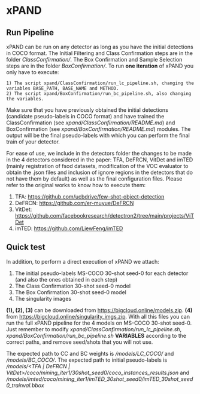 # xPAND

## Run Pipeline
xPAND can be run on any detector as long as you have the initial detections in COCO format. The Initial Filtering and Class Confirmation steps are in the folder *ClassConfirmation/*. The Box Confirmation and Sample Selection steps are in the folder *BoxConfirmation/*. To run **one iteration** of xPAND you only have to execute:
```
1) The script xpand/ClassConfirmation/run_lc_pipeline.sh, changing the variables BASE_PATH, BASE_NAME and METHOD.
2) The script xpand/BoxConfirmation/run_bc_pipeline.sh, also changing the variables.
```

Make sure that you have previously obtained the initial detections (candidate pseudo-labels in COCO format) and have trained the ClassConfirmation (see *xpand/ClassConfirmation/README.md*) and BoxConfirmation (see *xpand/BoxConfirmation/README.md*) modules. The output will be the final pseudo-labels with which you can perform the final train of your detector.

For ease of use, we include in the detectors folder the changes to be made in the 4 detectors considered in the paper: TFA, DeFRCN, VitDet and imTED (mainly registration of fsod datasets, modification of the VOC evaluator to obtain the .json files and inclusion of ignore regions in the detectors that do not have them by default) as well as the final configuration files. Please refer to the original works to know how to execute them:

1) TFA: https://github.com/ucbdrive/few-shot-object-detection
2) DeFRCN: https://github.com/er-muyue/DeFRCN
3) VitDet: https://github.com/facebookresearch/detectron2/tree/main/projects/ViTDet
4) imTED: https://github.com/LiewFeng/imTED


## Quick test

In addition, to perform a direct execution of xPAND we attach:
1) The initial pseudo-labels MS-COCO 30-shot seed-0 for each detector (and also the ones obtained in each step)
2) The Class Confirmation 30-shot seed-0 model
3) The Box Confirmation 30-shot seed-0 model
4) The singularity images

**(1), (2), (3)** can be downloaded from https://bigcloud.online/models.zip. **(4)** from https://bigcloud.online/singularity_imgs.zip. With all this files you can run the full xPAND pipeline for the 4 models on MS-COCO 30-shot seed-0. Just remember to modify *xpand/ClassConfirmation/run_lc_pipeline.sh*, *xpand/BoxConfirmation/run_bc_pipeline.sh* **VARIABLES** according to the correct paths, and remove seed/shots that you will not use. 

The expected path to CC and BC weights is */models/LC_COCO/* and */models/BC_COCO/*. The expected path to initial pseudo-labels is */models/\<TFA | DeFRCN | VitDet\>/coco/mining_iter1/30shot_seed0/coco_instances_results.json* and */models/imted/coco/mining_iter1/imTED_30shot_seed0/imTED_30shot_seed0_trainval.bbox*